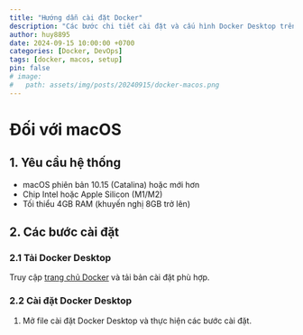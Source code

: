 ```yaml
---
title: "Hướng dẫn cài đặt Docker"
description: "Các bước chi tiết cài đặt và cấu hình Docker Desktop trên hệ điều hành macOS"
author: huy8895
date: 2024-09-15 10:00:00 +0700
categories: [Docker, DevOps]
tags: [docker, macos, setup]
pin: false
# image:
#   path: assets/img/posts/20240915/docker-macos.png
---
```


# Đối với macOS
## 1. Yêu cầu hệ thống
- macOS phiên bản 10.15 (Catalina) hoặc mới hơn
- Chip Intel hoặc Apple Silicon (M1/M2)
- Tối thiểu 4GB RAM (khuyến nghị 8GB trở lên)

## 2. Các bước cài đặt

### 2.1 Tải Docker Desktop
Truy cập [trang chủ Docker](https://www.docker.com/products/docker-desktop/) và tải bản cài đặt phù hợp.

### 2.2 Cài đặt Docker Desktop
1. Mở file cài đặt Docker Desktop và thực hiện các bước cài đặt.

